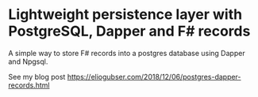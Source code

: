 # Lightweight persistence layer with PostgreSQL, Dapper and F# records
A simple way to store F# records into a postgres database using Dapper and Npgsql.

See my blog post https://eliogubser.com/2018/12/06/postgres-dapper-records.html
